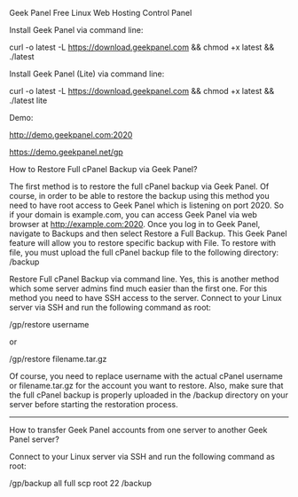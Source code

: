 Geek Panel Free Linux Web Hosting Control Panel

Install Geek Panel via command line:

curl -o latest -L https://download.geekpanel.com && chmod +x latest && ./latest

Install Geek Panel (Lite) via command line:

curl -o latest -L https://download.geekpanel.com && chmod +x latest && ./latest lite

Demo:

http://demo.geekpanel.com:2020

https://demo.geekpanel.net/gp

How to Restore Full cPanel Backup via Geek Panel?

The first method is to restore the full cPanel backup via Geek Panel. Of course, in order to be able to restore the backup using this method you need to have root access to Geek Panel which is listening on port 2020. So if your domain is example.com, you can access Geek Panel via web browser at http://example.com:2020.
Once you log in to Geek Panel, navigate to Backups and then select Restore a Full Backup. This Geek Panel feature will allow you to restore specific backup with File.
To restore with file, you must upload the full cPanel backup file to the following directory:
/backup

Restore Full cPanel Backup via command line. Yes, this is another method which some server admins find much easier than the first one. For this method you need to have SSH access to the server. Connect to your Linux server via SSH and run the following command as root:

/gp/restore username

or

/gp/restore filename.tar.gz

Of course, you need to replace username with the actual cPanel username or filename.tar.gz for the account you want to restore. Also, make sure that the full cPanel backup is properly uploaded in the /backup directory on your server before starting the restoration process.
__________________________________________________________________________________________
How to transfer Geek Panel accounts from one server to another Geek Panel server?

Connect to your Linux server via SSH and run the following command as root:

/gp/backup all full scp <RemoteIP> root <RemotePassword> 22 /backup
